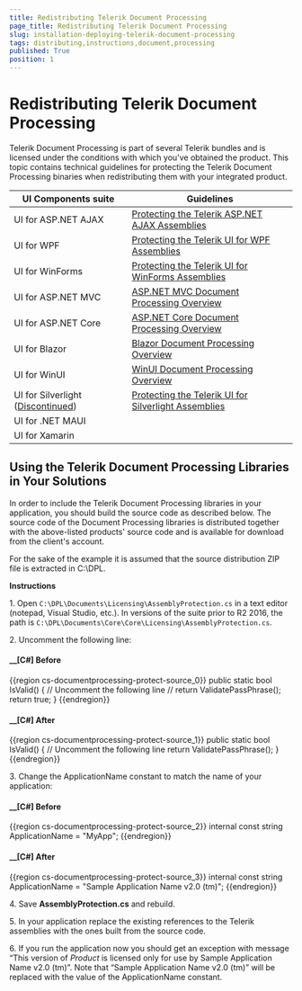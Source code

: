 ```yaml
---
title: Redistributing Telerik Document Processing
page_title: Redistributing Telerik Document Processing
slug: installation-deploying-telerik-document-processing
tags: distributing,instructions,document,processing
published: True
position: 1
---
```


# Redistributing Telerik Document Processing

Telerik Document Processing is part of several Telerik bundles and is licensed under the conditions with which you've obtained the product. This topic contains technical guidelines for protecting the Telerik Document Processing binaries when redistributing them with your integrated product. 

| UI Components suite | Guidelines |
|--------------------|---------------------------|
| UI for ASP.NET AJAX | [Protecting the Telerik ASP.NET AJAX Assemblies](https://docs.telerik.com/devtools/aspnet-ajax/deployment/protecting-the-telerik-asp.net-ajax-assembly#protecting-the-document-processing-libraries)|
| UI for WPF | [Protecting the Telerik UI for WPF Assemblies](https://docs.telerik.com/devtools/wpf/licensing/protecting-telerik-assembly#protect-the-telerik-documents-assemblies-by-editing-the-source-code) |
| UI for WinForms | [Protecting the Telerik UI for WinForms Assemblies](https://docs.telerik.com/devtools/winforms/deployment-and-distribution/redistributing-telerik-ui-for-winforms#usingthe-telerik-document-processing-libraries-in-your-solutions) |
| UI for ASP.NET MVC | [ ASP.NET MVC Document Processing Overview](https://docs.telerik.com/aspnet-mvc/document-processing) |  
| UI for ASP.NET Core | [ ASP.NET Core Document Processing Overview](https://docs.telerik.com/aspnet-core/document-processing#telerik-document-processing) |
| UI for Blazor | [ Blazor Document Processing Overview](https://docs.telerik.com/blazor-ui/components/document-processing/overview) |
| UI for WinUI | [ WinUI Document Processing Overview](https://docs.telerik.com/devtools/winui/controls/document-processing/overview) |
| UI for Silverlight ([Discontinued](https://www.telerik.com/products/silverlight/overview.aspx)) | [Protecting the Telerik UI for Silverlight Assemblies](https://docs.telerik.com/devtools/silverlight/licensing/protecting-telerik-assembly#protect-the-telerik-documents-assemblies-by-editing-the-source-code) |
| UI for .NET MAUI ||
| UI for Xamarin ||

## Using the Telerik Document Processing Libraries in Your Solutions

In order to include the Telerik Document Processing libraries in your application, you should build the source code as described below. The source code of the Document Processing libraries is distributed together with the above-listed products' source code and is available for download from the client's account. 

For the sake of the example it is assumed that the source distribution ZIP file is extracted in C:\DPL.         		         
 		 
 __Instructions__

1\. Open `C:\DPL\Documents\Licensing\AssemblyProtection.cs` in a text editor (notepad, Visual Studio, etc.). In versions of the suite prior to R2 2016, the path is `C:\DPL\Documents\Core\Core\Licensing\AssemblyProtection.cs`.   
            
2\. Uncomment the following line:

#### __[C#] Before

{{region cs-documentprocessing-protect-source_0}}
	public static bool IsValid()
    {
        // Uncomment the following line
        // return ValidatePassPhrase();
        return true;
    }
{{endregion}}

#### __[C#] After

{{region cs-documentprocessing-protect-source_1}}
	public static bool IsValid()
    {
        // Uncomment the following line
        return ValidatePassPhrase();
    }
{{endregion}}

3\. Change the ApplicationName constant to match the name of your application:

#### __[C#] Before

{{region cs-documentprocessing-protect-source_2}}
	internal const string ApplicationName = "MyApp";
{{endregion}}

#### __[C#] After

{{region cs-documentprocessing-protect-source_3}}
	internal const string ApplicationName = "Sample Application Name v2.0 (tm)";
{{endregion}}


4\. Save __AssemblyProtection.cs__ and rebuild.           

5\. In your application replace the existing references to the Telerik assemblies with the ones built from the source code.

6\. If you run the application now you should get an exception with message “This version of *Product* is licensed only for use by Sample Application Name v2.0 (tm)”. Note that “Sample Application Name v2.0 (tm)” will be replaced with the value of the ApplicationName constant.

